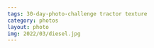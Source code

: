 ```yaml
---
tags: 30-day-photo-challenge tractor texture
category: photos
layout: photo
img: 2022/03/diesel.jpg
---
```

